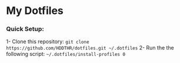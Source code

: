 # My Dotfiles

### Quick Setup:
1- Clone this repository: `git clone https://github.com/HDDTHR/dotfiles.git ~/.dotfiles`
2- Run the the following script: `~/.dotfiles/install-profiles 0`

